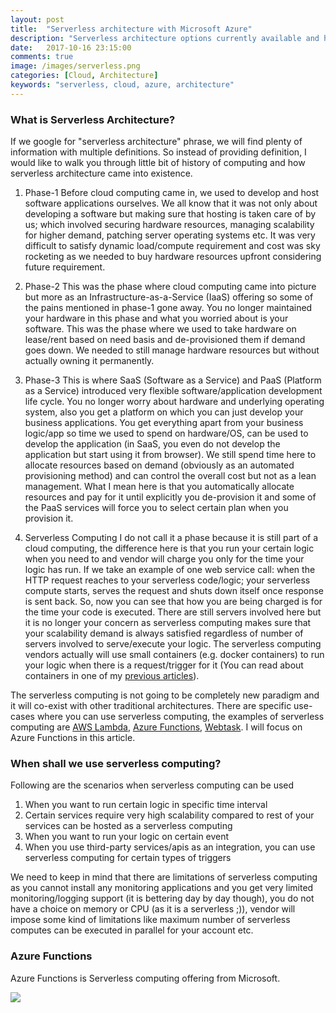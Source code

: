 ```yaml
---
layout: post
title:  "Serverless architecture with Microsoft Azure"
description: "Serverless architecture options currently available and how Microsoft Azure is a good alternative"
date:   2017-10-16 23:15:00
comments: true
image: /images/serverless.png
categories: [Cloud, Architecture]
keywords: "serverless, cloud, azure, architecture"
---
```

<h3>What is Serverless Architecture?</h3>

If we google for "serverless architecture" phrase, we will find plenty of information with multiple definitions. So instead of providing definition, I would like to walk you through little bit of history of computing and how serverless architecture came into existence. 

1. Phase-1
Before cloud computing came in, we used to develop and host software applications ourselves. We all know that it was not only about developing a software but making sure that hosting is taken care of by us; which involved securing hardware resources, managing scalability for higher demand, patching server operating systems etc. It was very difficult to satisfy dynamic load/compute requirement and cost was sky rocketing as we needed to buy hardware resources upfront considering future requirement.

2. Phase-2
This was the phase where cloud computing came into picture but more as an Infrastructure-as-a-Service (IaaS) offering so some of the pains mentioned in phase-1 gone away. You no longer maintained your hardware in this phase and what you worried about is your software. This was the phase where we used to take hardware on lease/rent based on need basis and de-provisioned them if demand goes down. We needed to still manage hardware resources but without actually owning it permanently. 

3. Phase-3
This is where SaaS (Software as a Service) and PaaS (Platform as a Service) introduced very flexible software/application development life cycle. You no longer worry about hardware and underlying operating system, also you get a platform on which you can just develop your business applications. You get everything apart from your business logic/app so time we used to spend on hardware/OS, can be used to develop the application (in SaaS, you even do not develop the application but start using it from browser). We still spend time here to allocate resources based on demand (obviously as an automated provisioning method) and can control the overall cost but not as a lean management. What I mean here is that you automatically allocate resources and pay for it until explicitly you de-provision it and some of the PaaS services will force you to select certain plan when you provision it.

4. Serverless Computing
I do not call it a phase because it is still part of a cloud computing, the difference here is that you run your certain logic when you need to and vendor will charge you only for the time your logic has run. If we take an example of one web service call: when the HTTP request reaches to your serverless code/logic; your serverless compute starts, serves the request and shuts down itself once response is sent back. So, now you can see that how you are being charged is for the time your code is executed. There are still servers involved here but it is no longer your concern as serverless computing makes sure that your scalability demand is always satisfied regardless of number of servers involved to serve/execute your logic. The serverless computing vendors actually will use small containers (e.g. docker containers) to run your logic when there is a request/trigger for it (You can read about containers in one of my [previous articles][windowsservicecontainer]).

The serverless computing is not going to be completely new paradigm and it will co-exist with other traditional architectures. There are specific use-cases where you can use serverless computing, the examples of serverless computing are [AWS Lambda][awslambda], [Azure Functions][azurefunctions], [Webtask][webtask]. I will focus on Azure Functions in this article.

<h3>When shall we use serverless computing?</h3>

Following are the scenarios when serverless computing can be used
  
  1. When you want to run certain logic in specific time interval
  2. Certain services require very high scalability compared to rest of your services can be      hosted as a serverless computing
  3. When you want to run your logic on certain event
  4. When you use third-party services/apis as an integration, you can use serverless             computing for certain types of triggers

  We need to keep in mind that there are limitations of serverless computing as you cannot install any monitoring applications and you get very limited monitoring/logging support (it is bettering day by day though), you do not have a choice on memory or CPU (as it is a serverless ;)), vendor will impose some kind of limitations like maximum number of serverless computes can be executed in parallel for your account etc.

<h3>Azure Functions</h3>

Azure Functions is Serverless computing offering from Microsoft. 

<image src="/images/serverless.png"></image>


[windowsservicecontainer]: /blog/2017/windows-service-as-a-container-on-service-fabric/
[webtask]: https://webtask.io/
[awslambda]: https://aws.amazon.com/lambda/
[azurefunctions]: https://azure.microsoft.com/en-us/services/functions/